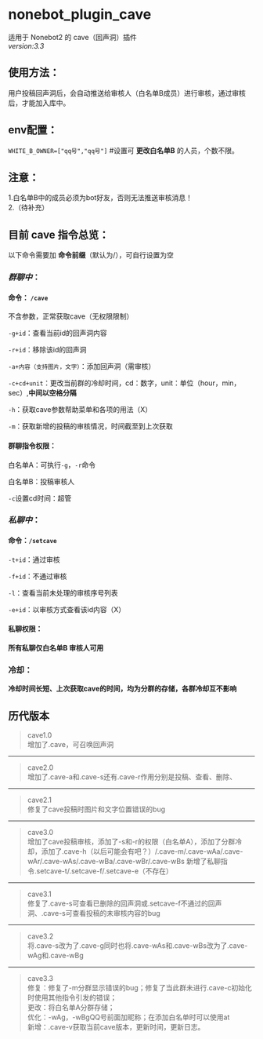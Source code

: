 # nonebot_plugin_cave

适用于 Nonebot2 的 cave（回声洞）插件  
    _version:3.3_    
## 使用方法：  
用户投稿回声洞后，会自动推送给审核人（白名单B成员）进行审核，通过审核后，才能加入库中。  
## env配置：   
`WHITE_B_OWNER=["qq号","qq号"]` #设置可 __更改白名单B__ 的人员，个数不限。   
## 注意：
1.白名单B中的成员必须为bot好友，否则无法推送审核消息！  
2.（待补充）
## 目前 __cave__ 指令总览：  
以下命令需要加 __命令前缀__（默认为/），可自行设置为空  
### *群聊中*：  
#### __命令__： `/cave`  
不含参数，正常获取cave（无权限限制）  

`-g+id`：查看当前id的回声洞内容  

`-r+id`：移除该id的回声洞  

`-a+内容（支持图片，文字）`：添加回声洞（需审核） 

`-c+cd+unit`：更改当前群的冷却时间，cd：数字，unit：单位（hour，min，sec）,**____中间以空格分隔____**   

`-h`：获取cave参数帮助菜单和各项的用法（X）  

`-m`：获取新增的投稿的审核情况，时间截至到上次获取  
#### 群聊指令权限：  
白名单A：可执行`-g`，`-r`命令   

白名单B：投稿审核人  

`-c`设置cd时间：超管   
### *私聊中*：  
#### 命令：`/setcave`  
`-t+id`：通过审核    

`-f+id`：不通过审核    

`-l`：查看当前未处理的审核序号列表    

`-e+id`：以审核方式查看该id内容（X）  
#### 私聊权限：
**__所有私聊仅白名单B 审核人可用__**
### 冷却：
**__冷却时间长短、上次获取cave的时间，均为分群的存储，各群冷却互不影响__**


## 历代版本  
>cave1.0    
增加了.cave，可召唤回声洞  
------------------------------  
>cave2.0  
增加了.cave-a和.cave-s还有.cave-r作用分别是投稿、查看、删除、  
------------------------------  
>cave2.1  
修复了cave投稿时图片和文字位置错误的bug  
------------------------------  
>cave3.0  
增加了cave投稿审核，添加了-s和-r的权限（白名单A），添加了分群冷却，添加了.cave-h（以后可能会有吧？）/.cave-m/.cave-wAa/.cave-wAr/.cave-wAs/.cave-wBa/.cave-wBr/.cave-wBs
新增了私聊指令.setcave-t/.setcave-f/.setcave-e（不存在）  
------------------------------
>cave3.1  
修复了.cave-s可查看已删除的回声洞或.setcave-f不通过的回声洞、.cave-s可查看投稿的未审核内容的bug  
------------------------------  
>cave3.2  
将.cave-s改为了.cave-g同时也将.cave-wAs和.cave-wBs改为了.cave-wAg和.cave-wBg  
------------------------------  
>cave3.3   
修复：修复了-m分群显示错误的bug；修复了当此群未进行.cave-c初始化时使用其他指令引发的错误；   
更改：将白名单A分群存储；  
优化：-wAg，-wBgQQ号前面加昵称；在添加白名单时可以使用at  
新增：.cave-v获取当前cave版本，更新时间，更新日志。  
  

